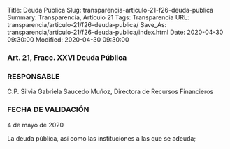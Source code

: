 Title: Deuda Pública
Slug: transparencia-articulo-21-f26-deuda-publica
Summary: Transparencia, Artículo 21
Tags: Transparencia
URL: transparencia/articulo-21/f26-deuda-publica/
Save_As: transparencia/articulo-21/f26-deuda-publica/index.html
Date: 2020-04-30 09:30:00
Modified: 2020-04-30 09:30:00


### Art. 21, Fracc. XXVI Deuda Pública

### RESPONSABLE

C.P. Silvia Gabriela Saucedo Muñoz, Directora de Recursos Financieros

### FECHA DE VALIDACIÓN

4 de mayo de 2020

La deuda pública, así como las instituciones a las que se adeuda;


